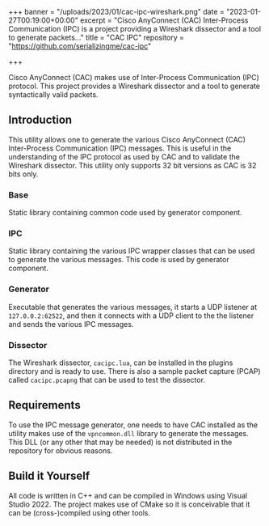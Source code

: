 +++
banner = "/uploads/2023/01/cac-ipc-wireshark.png"
date = "2023-01-27T00:19:00+00:00"
excerpt = "Cisco AnyConnect (CAC) Inter-Process Communication (IPC) is a project providing a Wireshark dissector and a tool to generate packets..."
title = "CAC IPC"
repository = "https://github.com/serializingme/cac-ipc"

+++

Cisco AnyConnect (CAC) makes use of Inter-Process Communication (IPC) protocol. This project provides a Wireshark dissector and a tool to generate syntactically valid packets.

<!--more-->

## Introduction

This utility allows one to generate the various Cisco AnyConnect (CAC) Inter-Process Communication (IPC) messages. This is useful in the understanding of the IPC protocol as used by CAC and to validate the Wireshark dissector. This utility only supports 32 bit versions as CAC is 32 bits only.

### Base

Static library containing common code used by generator component.

### IPC

Static library containing the various IPC wrapper classes that can be used to generate the various messages. This code is used by generator component.

### Generator

Executable that generates the various messages, it starts a UDP listener at `127.0.0.2:62522`, and then it connects with a UDP client to the the listener and sends the various IPC messages.

### Dissector

The Wireshark dissector, `cacipc.lua`, can be installed in the plugins directory and is ready to use. There is also a sample packet capture (PCAP) called `cacipc.pcapng` that can be used to test the dissector.

## Requirements

To use the IPC message generator, one needs to have CAC installed as the utility makes use of the `vpncommon.dll` library to generate the messages. This DLL (or any other that may be needed) is not distributed in the repository for obvious reasons.

## Build it Yourself

All code is written in C++ and can be compiled in Windows using Visual Studio 2022. The project makes use of CMake so it is conceivable that it can be (cross-)compiled using other tools.
